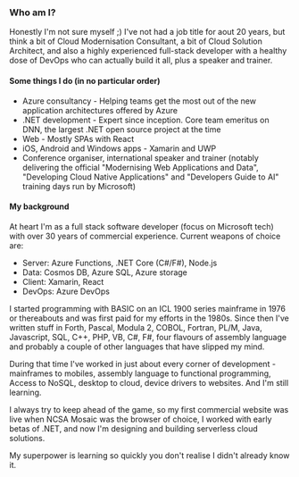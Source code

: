 ### Who am I?

Honestly I'm not sure myself ;) I've not had a job title for aout 20 years, but think a bit of Cloud Modernisation Consultant, a bit of Cloud Solution Architect, and also a highly experienced full-stack developer with a healthy dose of DevOps who can actually build it all, plus a speaker and trainer.

#### Some things I do (in no particular order)

* Azure consultancy - Helping teams get the most out of the new application architectures offered by Azure
* .NET development - Expert since inception. Core team emeritus on DNN, the largest .NET open source project at the time
* Web - Mostly SPAs with React
* iOS, Android and Windows apps - Xamarin and UWP
* Conference organiser, international speaker and trainer (notably delivering the official "Modernising Web Applications and Data", "Developing Cloud Native Applications" and "Developers Guide to AI" training days run by Microsoft)

#### My background

At heart I'm as a full stack software developer (focus on Microsoft tech) with over 30 years of commercial experience. Current weapons of choice are:

* Server: Azure Functions, .NET Core (C#/F#), Node.js
* Data: Cosmos DB, Azure SQL, Azure storage
* Client: Xamarin, React
* DevOps: Azure DevOps

I started programming with BASIC on an ICL 1900 series mainframe in 1976 or thereabouts and was first paid for my efforts in the 1980s. Since then I've written stuff in Forth, Pascal, Modula 2, COBOL, Fortran, PL/M, Java, Javascript, SQL, C++, PHP, VB, C#, F#, four flavours of assembly language and probably a couple of other languages that have slipped my mind.

During that time I've worked in just about every corner of development - mainframes to mobiles, assembly language to functional programming, Access to NoSQL, desktop to cloud, device drivers to websites. And I'm still learning.

I always try to keep ahead of the game, so my first commercial website was live when NCSA Mosaic was the browser of choice, I worked with early betas of .NET, and now I'm designing and building serverless cloud solutions.

My superpower is learning so quickly you don't realise I didn't already know it.

